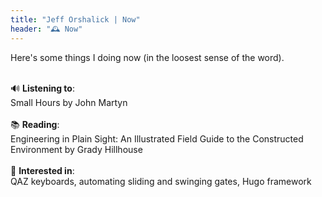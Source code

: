 ```yaml
---
title: "Jeff Orshalick | Now"
header: "🕰️ Now"
---
```

Here's some things I doing now (in the loosest sense of the word).

\
🔊 **Listening to**:\
Small Hours by John Martyn\
\
📚 **Reading**:\
Engineering in Plain Sight: An Illustrated Field Guide to the Constructed Environment by Grady Hillhouse\
\
🧠 **Interested in**:\
QAZ keyboards, automating sliding and swinging gates, Hugo framework